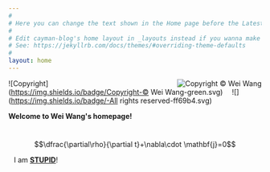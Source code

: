 ```yaml
---
#
# Here you can change the text shown in the Home page before the Latest Posts section.
#
# Edit cayman-blog's home layout in _layouts instead if you wanna make some changes
# See: https://jekyllrb.com/docs/themes/#overriding-theme-defaults
#
layout: home
---
```

[<img src='https://raw.githubusercontent.com/wwang721/Pictures/master/IMG_4222.JPG' alt="Copyright © Wei Wang" title="Wei Wang" style='float:right;'/>](/about.html)

![Copyright](https://img.shields.io/badge/Copyright-© Wei Wang-green.svg) &emsp;![](https://img.shields.io/badge/-All rights reserved-ff69b4.svg) 

**Welcome to Wei Wang's homepage!**

&ensp;$$\dfrac{\partial\rho}{\partial t}+\nabla\cdot \mathbf{j}=0$$

<p>&ensp; I am <a href="https://www.grandprix247.com/2019/04/27/leclerc-i-am-stupid-i-am-stupid/" target="_blank"><b>STUPID</b></a>!</p>

&ensp;
